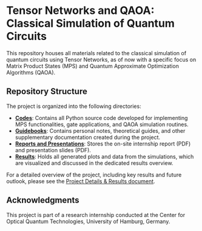 # Tensor Networks and QAOA: Classical Simulation of Quantum Circuits

This repository houses all materials related to the classical simulation of quantum circuits using Tensor Networks, as of now with a specific focus on Matrix Product States (MPS) and Quantum Approximate Optimization Algorithms (QAOA).

## Repository Structure

The project is organized into the following directories:

- **[Codes](Codes)**: Contains all Python source code developed for implementing MPS functionalities, gate applications, and QAOA simulation routines.
- **[Guidebooks](Guidebooks)**: Contains personal notes, theoretical guides, and other supplementary documentation created during the project.
- **[Reports and Presentations](Reports%20and%20Presentations)**: Stores the on-site internship report (PDF) and presentation slides (PDF).
- **[Results](Results)**: Holds all generated plots and data from the simulations, which are visualized and discussed in the dedicated results overview.

For a detailed overview of the project, including key results and future outlook, please see the [Project Details & Results document](results.md).

## Acknowledgments

This project is part of a research internship conducted at the Center for Optical Quantum Technologies, University of Hamburg, Germany.
